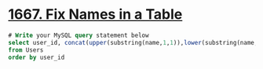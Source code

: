 # [1667. Fix Names in a Table](https://leetcode.com/problems/fix-names-in-a-table/)
```sql
# Write your MySQL query statement below
select user_id, concat(upper(substring(name,1,1)),lower(substring(name,2,length(name))))  as name 
from Users
order by user_id
```